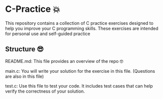 # C-Practice 💥

This repository contains a collection of C practice exercises designed to help you improve your C programming skills. These exercises are intended for personal use and self-guided practice

## Structure 😎


README.md: This file provides an overview of the repo 🤓

main.c: You will write your solution for the exercise in this file. (Questions are also in this file)

test.c: Use this file to test your code. It includes test cases that can help verify the correctness of your solution.